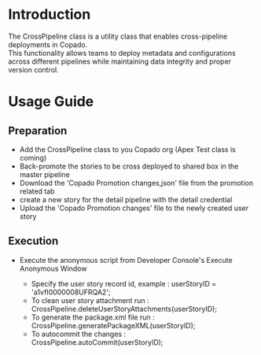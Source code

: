 <h1>Introduction </h1>
The CrossPipeline class is a utility class that enables cross-pipeline deployments in Copado. <br/>
This functionality allows teams to deploy metadata and configurations across different pipelines while maintaining data integrity and proper version control.

<h1>Usage Guide </h1> 

<h2>Preparation </h2> 
<ul>
  <li>Add the CrossPipeline class to you Copado org (Apex Test class is coming)</li>
  <li>Back-promote the stories to be cross deployed to shared box in the master pipeline</li>
  <li>Download the 'Copado Promotion changes,json' file from the promotion related tab</li>
  <li>create a new story for the detail pipeline with the detail credential</li>
  <li>Upload the 'Copado Promotion changes' file to the newly created user story</li>
</ul>
<h2>Execution </h2> 
<ul>
  <li>Execute the anonymous script from Developer Console's Execute Anonymous Window</li>
  <ul>
    <li>Specify the user story record id, example :  userStoryID = 'a1vfI0000008UFRQA2';</li>
    <li>To clean user story attachment run : CrossPipeline.deleteUserStoryAttachments(userStoryID); </li>
    <li>To generate the package.xml file run : CrossPipeline.generatePackageXML(userStoryID); </li>
    <li>To autocommit the changes : CrossPipeline.autoCommit(userStoryID); </li>
  </ul>
</ul>
